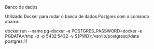 Banco de dados

Utilizado Docker para rodar o banco de dados Postgres com o comando abaixo:

docker run --name pg-docker -e POSTGRES_PASSWORD=docker -e PGDATA=/tmp -d -p 5432:5432 -v ${PWD}:/var/lib/postgresql/data postgres:11
